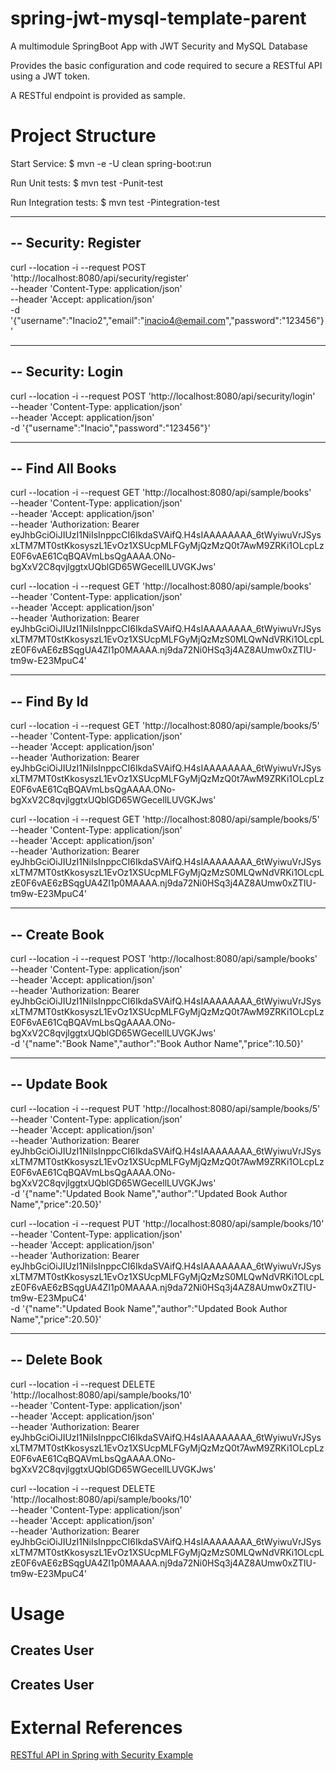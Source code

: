 # spring-jwt-mysql-template-parent
A multimodule SpringBoot App with JWT Security and MySQL Database

Provides the basic configuration and code required to secure a RESTful API using a JWT token.

A RESTful endpoint is provided as sample.

# Project Structure

Start Service:
$ mvn -e -U clean spring-boot:run

Run Unit tests:
$ mvn test -Punit-test

Run Integration tests:
$ mvn test -Pintegration-test

------------------------------------------------------------------------------
-- Security: Register
------------------------------------------------------------------------------
curl --location -i --request POST 'http://localhost:8080/api/security/register' \
--header 'Content-Type: application/json' \
--header 'Accept: application/json' \
-d '{"username":"Inacio2","email":"inacio4@email.com","password":"123456"}'

------------------------------------------------------------------------------
-- Security: Login
------------------------------------------------------------------------------
curl --location -i --request POST 'http://localhost:8080/api/security/login' \
--header 'Content-Type: application/json' \
--header 'Accept: application/json' \
-d '{"username":"Inacio","password":"123456"}'

------------------------------------------------------------------------------
-- Find All Books
------------------------------------------------------------------------------
curl --location -i --request GET 'http://localhost:8080/api/sample/books' \
--header 'Content-Type: application/json' \
--header 'Accept: application/json' \
--header 'Authorization: Bearer eyJhbGciOiJIUzI1NiIsInppcCI6IkdaSVAifQ.H4sIAAAAAAAA_6tWyiwuVrJSysxLTM7MT0stKkosyszL1EvOz1XSUcpMLFGyMjQzMzQ0t7AwM9ZRKi1OLcpLzE0F6vAE61CqBQAVmLbsQgAAAA.ONo-bgXxV2C8qvjlggtxUQblGD65WGecellLUVGKJws'

curl --location -i --request GET 'http://localhost:8080/api/sample/books' \
--header 'Content-Type: application/json' \
--header 'Accept: application/json' \
--header 'Authorization: Bearer eyJhbGciOiJIUzI1NiIsInppcCI6IkdaSVAifQ.H4sIAAAAAAAA_6tWyiwuVrJSysxLTM7MT0stKkosyszL1EvOz1XSUcpMLFGyMjQzMzS0MLQwNdVRKi1OLcpLzE0F6vAE6zBSqgUA4ZI1p0MAAAA.nj9da72Ni0HSq3j4AZ8AUmw0xZTlU-tm9w-E23MpuC4'

------------------------------------------------------------------------------
-- Find By Id
------------------------------------------------------------------------------
curl --location -i --request GET 'http://localhost:8080/api/sample/books/5' \
--header 'Content-Type: application/json' \
--header 'Accept: application/json' \
--header 'Authorization: Bearer eyJhbGciOiJIUzI1NiIsInppcCI6IkdaSVAifQ.H4sIAAAAAAAA_6tWyiwuVrJSysxLTM7MT0stKkosyszL1EvOz1XSUcpMLFGyMjQzMzQ0t7AwM9ZRKi1OLcpLzE0F6vAE61CqBQAVmLbsQgAAAA.ONo-bgXxV2C8qvjlggtxUQblGD65WGecellLUVGKJws'

curl --location -i --request GET 'http://localhost:8080/api/sample/books/5' \
--header 'Content-Type: application/json' \
--header 'Accept: application/json' \
--header 'Authorization: Bearer eyJhbGciOiJIUzI1NiIsInppcCI6IkdaSVAifQ.H4sIAAAAAAAA_6tWyiwuVrJSysxLTM7MT0stKkosyszL1EvOz1XSUcpMLFGyMjQzMzS0MLQwNdVRKi1OLcpLzE0F6vAE6zBSqgUA4ZI1p0MAAAA.nj9da72Ni0HSq3j4AZ8AUmw0xZTlU-tm9w-E23MpuC4'

------------------------------------------------------------------------------
-- Create Book
------------------------------------------------------------------------------
curl --location -i --request POST 'http://localhost:8080/api/sample/books' \
--header 'Content-Type: application/json' \
--header 'Accept: application/json' \
--header 'Authorization: Bearer eyJhbGciOiJIUzI1NiIsInppcCI6IkdaSVAifQ.H4sIAAAAAAAA_6tWyiwuVrJSysxLTM7MT0stKkosyszL1EvOz1XSUcpMLFGyMjQzMzQ0t7AwM9ZRKi1OLcpLzE0F6vAE61CqBQAVmLbsQgAAAA.ONo-bgXxV2C8qvjlggtxUQblGD65WGecellLUVGKJws' \
-d '{"name":"Book Name","author":"Book Author Name","price":10.50}'

------------------------------------------------------------------------------
-- Update Book
------------------------------------------------------------------------------
curl --location -i --request PUT 'http://localhost:8080/api/sample/books/5' \
--header 'Content-Type: application/json' \
--header 'Accept: application/json' \
--header 'Authorization: Bearer eyJhbGciOiJIUzI1NiIsInppcCI6IkdaSVAifQ.H4sIAAAAAAAA_6tWyiwuVrJSysxLTM7MT0stKkosyszL1EvOz1XSUcpMLFGyMjQzMzQ0t7AwM9ZRKi1OLcpLzE0F6vAE61CqBQAVmLbsQgAAAA.ONo-bgXxV2C8qvjlggtxUQblGD65WGecellLUVGKJws' \
-d '{"name":"Updated Book Name","author":"Updated Book Author Name","price":20.50}'

curl --location -i --request PUT 'http://localhost:8080/api/sample/books/10' \
--header 'Content-Type: application/json' \
--header 'Accept: application/json' \
--header 'Authorization: Bearer eyJhbGciOiJIUzI1NiIsInppcCI6IkdaSVAifQ.H4sIAAAAAAAA_6tWyiwuVrJSysxLTM7MT0stKkosyszL1EvOz1XSUcpMLFGyMjQzMzS0MLQwNdVRKi1OLcpLzE0F6vAE6zBSqgUA4ZI1p0MAAAA.nj9da72Ni0HSq3j4AZ8AUmw0xZTlU-tm9w-E23MpuC4' \
-d '{"name":"Updated Book Name","author":"Updated Book Author Name","price":20.50}'

------------------------------------------------------------------------------
-- Delete Book
------------------------------------------------------------------------------
curl --location -i --request DELETE 'http://localhost:8080/api/sample/books/10' \
--header 'Content-Type: application/json' \
--header 'Accept: application/json' \
--header 'Authorization: Bearer eyJhbGciOiJIUzI1NiIsInppcCI6IkdaSVAifQ.H4sIAAAAAAAA_6tWyiwuVrJSysxLTM7MT0stKkosyszL1EvOz1XSUcpMLFGyMjQzMzQ0t7AwM9ZRKi1OLcpLzE0F6vAE61CqBQAVmLbsQgAAAA.ONo-bgXxV2C8qvjlggtxUQblGD65WGecellLUVGKJws'

curl --location -i --request DELETE 'http://localhost:8080/api/sample/books/10' \
--header 'Content-Type: application/json' \
--header 'Accept: application/json' \
--header 'Authorization: Bearer eyJhbGciOiJIUzI1NiIsInppcCI6IkdaSVAifQ.H4sIAAAAAAAA_6tWyiwuVrJSysxLTM7MT0stKkosyszL1EvOz1XSUcpMLFGyMjQzMzS0MLQwNdVRKi1OLcpLzE0F6vAE6zBSqgUA4ZI1p0MAAAA.nj9da72Ni0HSq3j4AZ8AUmw0xZTlU-tm9w-E23MpuC4'



# Usage


## Creates User


## Creates User



# External References

[RESTful API in Spring with Security Example](https://www.infoworld.com/article/3630107/how-to-secure-rest-with-spring-security.html)
